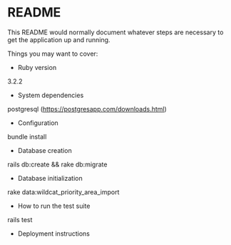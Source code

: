 # README

This README would normally document whatever steps are necessary to get the
application up and running.

Things you may want to cover:

* Ruby version

3.2.2

* System dependencies

postgresql (https://postgresapp.com/downloads.html)

* Configuration

bundle install

* Database creation

rails db:create && rake db:migrate

* Database initialization

rake data:wildcat_priority_area_import

* How to run the test suite

rails test

* Deployment instructions

